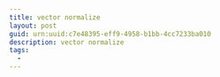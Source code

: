 ```yaml
---
title: vector normalize
layout: post
guid: urn:uuid:c7e48395-eff9-4958-b1bb-4cc7233ba010
description: vector normalize
tags:
  - 
---
```



